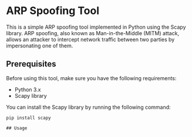 # ARP Spoofing Tool

This is a simple ARP spoofing tool implemented in Python using the Scapy library. ARP spoofing, also known as Man-in-the-Middle (MITM) attack, allows an attacker to intercept network traffic between two parties by impersonating one of them.

## Prerequisites

Before using this tool, make sure you have the following requirements:

- Python 3.x
- Scapy library

You can install the Scapy library by running the following command:

```shell
pip install scapy

## Usage